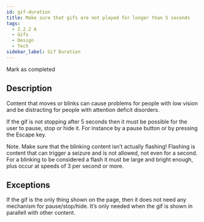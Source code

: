 ```yaml
---
id: gif-duration
title: Make sure that gifs are not played for longer than 5 seconds
tags:
  - 2.2.2 A
  - Gifs
  - Design
  - Tech
sidebar_label: Gif Duration
---
```


Mark as completed

## Description

Content that moves or blinks can cause problems for people with low vision and be distracting for people with attention deficit disorders. 

If the gif is not stopping after 5 seconds then it must be possible for the user to pause, stop or hide it. For instance by a pause button or by pressing the Escape key.

Note. Make sure that the blinking content isn’t actually flashing! Flashing is content that can trigger a seizure and is not allowed, not even for a second. For a blinking to be considered a flash it must be large and bright enough, plus occur at speeds of 3 per second or more. 

## Exceptions

If the gif is the only thing shown on the page, then it does not need any mechanism for pause/stop/hide. It’s only needed when the gif is shown in parallell with other content.
